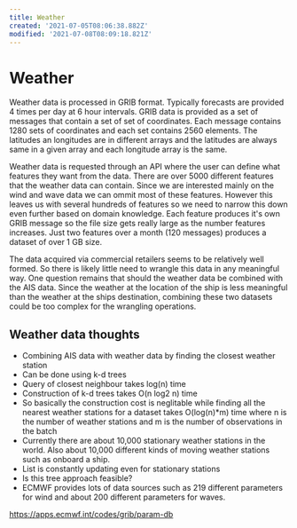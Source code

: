 ```yaml
---
title: Weather
created: '2021-07-05T08:06:38.882Z'
modified: '2021-07-08T08:09:18.821Z'
---
```


# Weather

Weather data is processed in GRIB format. Typically forecasts are provided 4 times per day at 6 hour intervals. GRIB data is provided as a set of messages that contain a set of set of coordinates. Each message contains 1280 sets of coordinates and each set contains 2560 elements. The latitudes an longitudes are in different arrays and the latitudes are always same in a given array and each longitude array is the same.

Weather data is requested through an API where the user can define what features they want from the data. There are over 5000 different features that the weather data can contain. Since we are interested mainly on the wind and wave data we can ommit most of these features. However this leaves us with several hundreds of features so we need to narrow this down even further based on domain knowledge. Each feature produces it's own GRIB message so the file size gets really large as the number features increases. Just two features over a month (120 messages) produces a dataset of over 1 GB size. 

The data acquired via commercial retailers seems to be relatively well formed. So there is likely little need to wrangle this data in any meaningful way. One question remains that should the weather data be combined with the AIS data. Since the weather at the location of the ship is less meaningful than the weather at the ships destination, combining these two datasets could be too complex for the wrangling operations. 

## Weather data thoughts

- Combining AIS data with weather data by finding the closest weather station
- Can be done using k-d trees
- Query of closest neighbour takes log(n) time
- Construction of k-d trees takes O(n log2 n) time
- So basically the construction cost is neglitable while finding all the nearest weather stations for a dataset takes O(log(n)*m) time where n is the number of weather stations and m is the number of observations in the batch
- Currently there are about 10,000 stationary weather stations in the world. Also about 10,000 different kinds of moving weather stations such as onboard a ship.
- List is constantly updating even for stationary stations
- Is this tree approach feasible?
- ECMWF provides lots of data sources such as 219 different parameters for wind and about 200 different parameters for waves.

https://apps.ecmwf.int/codes/grib/param-db

